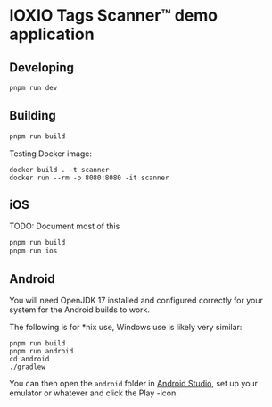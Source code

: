 # IOXIO Tags Scanner™️ demo application

## Developing

```bash
pnpm run dev
```

## Building

```bash
pnpm run build
```

Testing Docker image:

```shell
docker build . -t scanner
docker run --rm -p 8080:8080 -it scanner
```

## iOS

TODO: Document most of this

```bash
pnpm run build
pnpm run ios
```

## Android

You will need OpenJDK 17 installed and configured correctly for your system for the Android builds
to work.

The following is for \*nix use, Windows use is likely very similar:

```shell
pnpm run build
pnpm run android
cd android
./gradlew
```

You can then open the `android` folder in [Android Studio](https://developer.android.com/studio),
set up your emulator or whatever and click the Play -icon.
